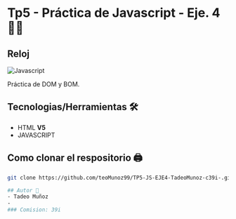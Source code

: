 # Tp5 - Práctica de Javascript - Eje. 4 👨‍💻
## Reloj

![Javascript](https://upload.wikimedia.org/wikipedia/commons/thumb/9/99/Unofficial_JavaScript_logo_2.svg/1200px-Unofficial_JavaScript_logo_2.svg.png)

Práctica de DOM y BOM.

## Tecnologias/Herramientas 🛠

- HTML **V5**
- JAVASCRIPT

## Como clonar el respositorio 🖨

```bash
git clone https://github.com/teoMunoz99/TP5-JS-EJE4-TadeoMunoz-c39i-.git

## Autor 👦
- Tadeo Muñoz
- 
### Comision: 39i